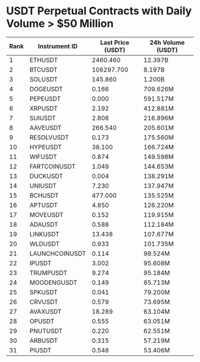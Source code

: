 # USDT Perpetual Contracts with Daily Volume > $50 Million

| Rank | Instrument ID | Last Price (USDT) | 24h Volume (USDT) |
|------|---------------|-------------------|-------------------|
| 1 | ETHUSDT | 2460.460 | 12.397B |
| 2 | BTCUSDT | 106297.700 | 8.197B |
| 3 | SOLUSDT | 145.860 | 1.200B |
| 4 | DOGEUSDT | 0.166 | 709.626M |
| 5 | PEPEUSDT | 0.000 | 591.517M |
| 6 | XRPUSDT | 2.192 | 412.881M |
| 7 | SUIUSDT | 2.808 | 216.896M |
| 8 | AAVEUSDT | 266.540 | 205.601M |
| 9 | RESOLVUSDT | 0.173 | 175.560M |
| 10 | HYPEUSDT | 38.100 | 166.724M |
| 11 | WIFUSDT | 0.874 | 149.598M |
| 12 | FARTCOINUSDT | 1.049 | 144.653M |
| 13 | DUCKUSDT | 0.004 | 138.291M |
| 14 | UNIUSDT | 7.230 | 137.947M |
| 15 | BCHUSDT | 477.000 | 135.525M |
| 16 | APTUSDT | 4.850 | 126.220M |
| 17 | MOVEUSDT | 0.152 | 119.915M |
| 18 | ADAUSDT | 0.588 | 112.184M |
| 19 | LINKUSDT | 13.438 | 107.677M |
| 20 | WLDUSDT | 0.933 | 101.735M |
| 21 | LAUNCHCOINUSDT | 0.114 | 98.524M |
| 22 | IPUSDT | 3.002 | 95.608M |
| 23 | TRUMPUSDT | 9.274 | 95.184M |
| 24 | MOODENGUSDT | 0.149 | 85.713M |
| 25 | SPKUSDT | 0.041 | 79.200M |
| 26 | CRVUSDT | 0.579 | 73.695M |
| 27 | AVAXUSDT | 18.289 | 63.104M |
| 28 | OPUSDT | 0.555 | 63.051M |
| 29 | PNUTUSDT | 0.220 | 62.551M |
| 30 | ARBUSDT | 0.315 | 57.219M |
| 31 | PIUSDT | 0.548 | 53.406M |
